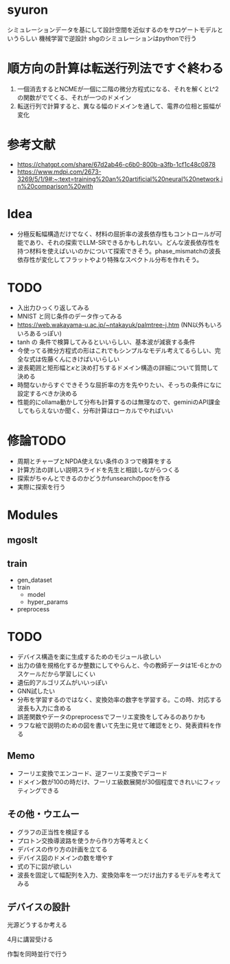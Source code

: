 # syuron

シミュレーションデータを基にして設計空間を近似するのをサロゲートモデルというらしい
機械学習で逆設計
shgのシミュレーションはpythonで行う

# 順方向の計算は転送行列法ですぐ終わる

1. 一個消去するとNCMEが一個に二階の微分方程式になる、それを解くとL^2の関数がでてくる、それが一つのドメイン
2. 転送行列で計算すると、異なる幅のドメインを通して、電界の位相と振幅が変化

# 参考文献
* https://chatgpt.com/share/67d2ab46-c6b0-800b-a3fb-1cf1c48c0878
* https://www.mdpi.com/2673-3269/5/1/9#:~:text=training%20an%20artificial%20neural%20network,in%20comparison%20with

# Idea
* 分極反転幅構造だけでなく、材料の屈折率の波長依存性もコントロールが可能であり、それの探索でLLM-SRできるかもしれない。どんな波長依存性を持つ材料を使えばいいのかについて探索できそう。phase_mismatchの波長依存性が変化してフラットやより特殊なスペクトル分布を作れそう。

# TODO
* 入出力ひっくり返してみる
* MNIST と同じ条件のデータ作ってみる
* https://web.wakayama-u.ac.jp/~ntakayuk/palmtree-j.htm (NN以外もいろいろあるっぽい)
* tanh の 条件で検算してみるといいらしい、基本波が減衰する条件
* 今使ってる微分方程式の形はこれでもシンプルなモデル考えてるらしい、完全な式は佐藤くんにきけばいいらしい
* 波長範囲と矩形幅と$\kappa$と決め打ちするドメイン構造の詳細について質問して決める
* 時間ないからすぐできそうな屈折率の方を先やりたい、そっちの条件になに設定するべきか決める
* 性能的にollama動かして分布も計算するのは無理なので、geminiのAPI課金してもらえないか聞く、分布計算はローカルでやればいい

# 修論TODO
* 周期とチャープとNPDA使えない条件の３つで検算をする
* 計算方法の詳しい説明スライドを先生と相談しながらつくる
* 探索がちゃんとできるのかどうかfunsearchのpocを作る
* 実際に探索を行う

# Modules

## mgoslt

## train
* gen_dataset
* train
    * model
    * hyper_params
* preprocess

# TODO
* デバイス構造を楽に生成するためのモジュール欲しい
* 出力の値を規格化するか整数にしてやらんと、今の教師データは1E-6とかのスケールだから学習しにくい
* 遺伝的アルゴリズムがいいっぽい
* GNN試したい
* 分布を学習するのではなく、変換効率の数字を学習する。この時、対応する波長も入力に含める
* 誤差関数やデータのpreprocessでフーリエ変換をしてみるのありかも
* ラフな絵で説明のための図を書いて先生に見せて確認をとり、発表資料を作る

## Memo
* フーリエ変換でエンコード、逆フーリエ変換でデコード
* ドメイン数が100の時だけ、フーリエ級数展開が30個程度できれいにフィッティングできる

## その他・ウエムー
* グラフの正当性を検証する
* プロトン交換導波路を使うから作り方等考えとく
* デバイスの作り方の計画を立てる
* デバイス図のドメインの数を増やす
* 式の下に図が欲しい
* 波長を固定して幅配列を入力、変換効率を一つだけ出力するモデルを考えてみる

## デバイスの設計

光源どうするか考える

4月に講習受ける

作製を同時並行で行う


